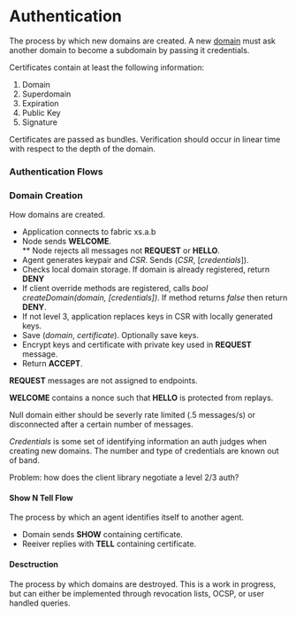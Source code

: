 # Authentication

The process by which new domains are created. A new [domain][domain] must ask another domain to become a subdomain by passing it credentials.

Certificates contain at least the following information:

1. Domain
2. Superdomain
3. Expiration
4. Public Key
5. Signature

Certificates are passed as bundles. Verification should occur in linear time with respect to the depth of the domain.

### Authentication Flows

### Domain Creation 

How domains are created.

* Application connects to fabric xs.a.b
* Node sends **WELCOME**.  
** Node rejects all messages not **REQUEST** or **HELLO**. 
* Agent generates keypair and *CSR*. Sends (*CSR*, [*credentials*]).
* Checks local domain storage. If domain is already registered, return **DENY**
* If client override methods are registered, calls *bool createDomain(domain, [credentials])*. If method returns *false* then return **DENY**.
* If not level 3, application replaces keys in CSR with locally generated keys.
* Save (*domain*, *certificate*). Optionally save keys. 
* Encrypt keys and certificate with private key used in **REQUEST** message.
* Return **ACCEPT**. 

**REQUEST** messages are not assigned to endpoints. 

**WELCOME** contains a nonce such that **HELLO** is protected from replays. 

Null domain either should be severly rate limited (.5 messages/s) or disconnected after a certain number of messages. 

*Credentials* is some set of identifying information an auth judges when creating new domains. The number and type of credentials are known out of band. 

Problem: how does the client library negotiate a level 2/3 auth?

#### Show N Tell Flow

The process by which an agent identifies itself to another agent.

* Domain sends **SHOW** containing certificate. 
* Reeiver replies with **TELL** containing certificate. 

#### Desctruction

The process by which domains are destroyed. This is a work in progress, but can either be implemented through revocation lists, OCSP, or user handled queries. 

<!-- Reference for TOC -->

[message]:/pages/riffle/Message.md
[agent]:/pages/riffle/Agent.md
[node]:/pages/fabric/Node.md
[fabric]:/pages/fabric/Fabric.md
[domain]:/pages/riffle/Domain.md
[action]:/pages/riffle/Agent.md
[endpoint]:/pages/riffle/Endpoint.md
[samples]:/pages/samples/Samples.md

[auth]:/pages/appliances/Auth-Appliance.md

[perm]:/pages/security/Permission.md
[flows]:/pages/security/Security-Flows.md